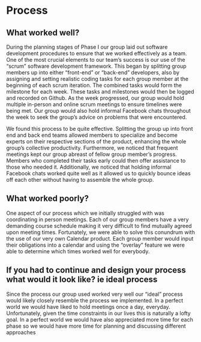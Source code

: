#  Process
## What worked well?
During the planning stages of Phase I our group laid out software development procedures to ensure that we worked effectively as a team. One of the most crucial elements to our team’s success is our use of the “scrum” software development framework. This began by splitting group members up into either “front-end” or “back-end” developers, also by assigning and setting realistic coding tasks for each group member at the beginning of each scrum iteration. The combined tasks would form the milestone for each week. These tasks and milestones would then be logged and recorded on Github. As the week progressed, our group would hold multiple in-person and online scrum meetings to ensure timelines were being met. Our group would also hold informal Facebook chats throughout the week to seek the group’s advice on problems that were encountered.

We found this process to be quite effective. Splitting the group up into front end and back end teams allowed members to specialize and become experts on their respective sections of the product, enhancing the whole group’s collective productivity. Furthermore, we noticed that frequent meetings kept our group abreast of fellow group member’s progress. Members who completed their tasks early could then offer assistance to those who needed it. Additionally, we noticed that holding informal Facebook chats worked quite well as it allowed us to quickly bounce ideas off each other without having to assemble the whole group.

## What worked poorly?
One aspect of our process which we initially struggled with was coordinating in person meetings. Each of our group members have a very demanding course schedule making it very difficult to find mutually agreed upon meeting times. Fortunately, we were able to solve this conundrum with the use of our very own Calendar product. Each group member would input their obligations into a calendar and using the “overlay” feature we were able to determine which times worked well for everybody.

## If you had to continue and design your process what would it look like? ie ideal process
Since the process our group used worked very well our “ideal” process would likely closely resemble the process we implemented. In a perfect world we would have liked to hold meetings once a day, everyday. Unfortunately, given the time constraints in our lives this is naturally a lofty goal. In a perfect world we would have also appreciated more time for each phase so we would have more time for planning and discussing different approaches
